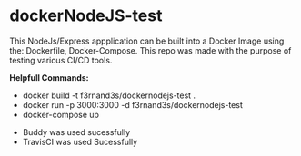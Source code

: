 # dockerNodeJS-test
This NodeJs/Express appplication can be built into a Docker Image using the: Dockerfile, Docker-Compose.
This repo was made with the purpose of testing various CI/CD tools.

**Helpfull Commands:**
* docker build -t f3rnand3s/dockernodejs-test .
* docker run -p 3000:3000 -d f3rnand3s/dockernodejs-test
* docker-compose up

+ Buddy was used sucessfully
+ TravisCI was used Sucessfully
